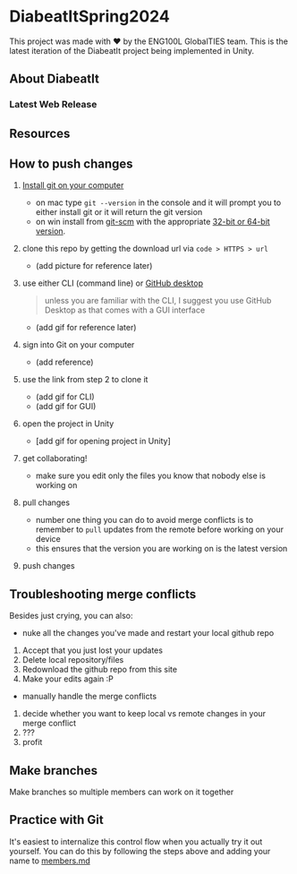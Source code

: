 # DiabeatItSpring2024

This project was made with :heart: by the ENG100L GlobalTIES team. This is the latest iteration of the DiabeatIt project being implemented in Unity.

## About DiabeatIt

### Latest Web Release

## Resources

## How to push changes
1. [Install git on your computer](https://git-scm.com/book/en/v2/Getting-Started-Installing-Git)
   * on mac type `git --version` in the console and it will prompt you to either install git or it will return the git version
   * on win install from [git-scm](https://git-scm.com/download/win) with the appropriate [32-bit or 64-bit version](https://support.microsoft.com/en-us/windows/32-bit-and-64-bit-windows-frequently-asked-questions-c6ca9541-8dce-4d48-0415-94a3faa2e13d).
  
2. clone this repo by getting the download url via `code > HTTPS > url`
   * (add picture for reference later)
  
3. use either CLI (command line) or [GitHub desktop](https://desktop.github.com/)
   > unless you are familiar with the CLI, I suggest you use GitHub Desktop as that comes with a GUI interface
   * (add gif for reference later)

4. sign into Git on your computer
   * (add reference)
  
5. use the link from step 2 to clone it
   * (add gif for CLI)
   * (add gif for GUI)
  
6. open the project in Unity
   * [add gif for opening project in Unity]

7. get collaborating!
   * make sure you edit only the files you know that nobody else is working on

8. pull changes
   * number one thing you can do to avoid merge conflicts is to remember to `pull` updates from the remote before working on your device
   * this ensures that the version you are working on is the latest version

9. push changes

## Troubleshooting merge conflicts
Besides just crying, you can also:
 * nuke all the changes you've made and restart your local github repo
  1. Accept that you just lost your updates
  2. Delete local repository/files
  3. Redownload the github repo from this site
  4. Make your edits again :P
 * manually handle the merge conflicts
  1. decide whether you want to keep local vs remote changes in your merge conflict
  2. ???
  3. profit 

## Make branches
Make branches so multiple members can work on it together

## Practice with Git
It's easiest to internalize this control flow when you actually try it out yourself. You can do this by following the steps above and adding your name to [members.md](./members.md)
